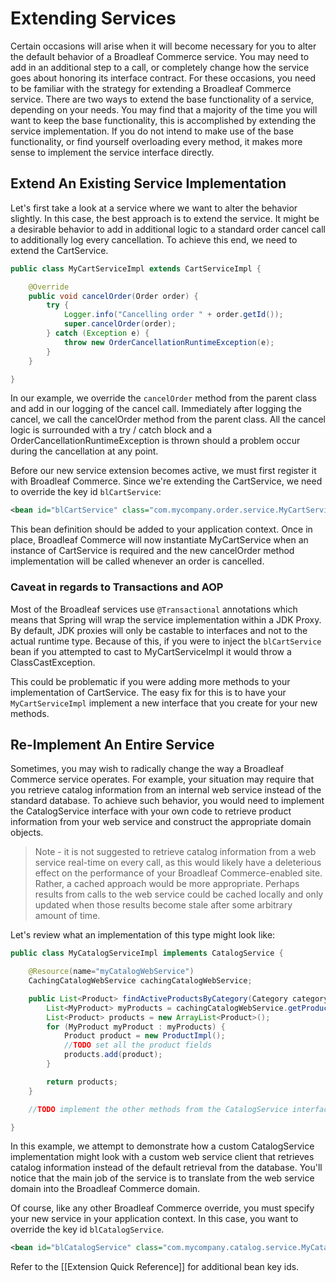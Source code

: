 # Extending Services

Certain occasions will arise when it will become necessary for you to alter the default behavior of a Broadleaf Commerce service. You may need to add in an additional step to a call, or completely change how the service goes about honoring its interface contract. For these occasions, you need to be familiar with the strategy for extending a Broadleaf Commerce service. There are two ways to extend the base functionality of a service, depending on your needs.  You may find that a majority of the time you will want to keep the base functionality, this is accomplished by extending the service implementation. If you do not intend to make use of the base functionality, or find yourself overloading every method, it makes more sense to implement the service interface directly.

## Extend An Existing Service Implementation

Let's first take a look at a service where we want to alter the behavior slightly. In this case, the best approach is to extend the service. It might be a desirable behavior to add in additional logic to a standard order cancel call to additionally log every cancellation. To achieve this end, we need to extend the CartService.

```java
public class MyCartServiceImpl extends CartServiceImpl {

    @Override
    public void cancelOrder(Order order) {
        try {
            Logger.info("Cancelling order " + order.getId());
            super.cancelOrder(order);
        } catch (Exception e) {
            throw new OrderCancellationRuntimeException(e);
        }
    }

}
```

In our example, we override the `cancelOrder` method from the parent class and add in our logging of the cancel call. Immediately after logging the cancel, we call the cancelOrder method from the parent class. All the cancel logic is surrounded with a try / catch block and a OrderCancellationRuntimeException is thrown should a problem occur during the cancellation at any point.

Before our new service extension becomes active, we must first register it with Broadleaf Commerce. Since we're extending the CartService, we need to override the key id `blCartService`:

```xml
<bean id="blCartService" class="com.mycompany.order.service.MyCartServiceImpl"/>
```

This bean definition should be added to your application context. Once in place, Broadleaf Commerce will now instantiate MyCartService when an instance of CartService is required and the new cancelOrder method implementation will be called whenever an order is cancelled.

### Caveat in regards to Transactions and AOP

Most of the Broadleaf services use `@Transactional` annotations which means that Spring will wrap the service implementation within a JDK Proxy. By default, JDK proxies will only be castable to interfaces and not to the actual runtime type. Because of this, if you were to inject the `blCartService` bean if you attempted to cast to MyCartServiceImpl it would throw a ClassCastException.

This could be problematic if you were adding more methods to your implementation of CartService. The easy fix for this is to have your `MyCartServiceImpl` implement a new interface that you create for your new methods.

## Re-Implement An Entire Service

Sometimes, you may wish to radically change the way a Broadleaf Commerce service operates. For example, your situation may require that you retrieve catalog information from an internal web service instead of the standard database. To achieve such behavior, you would need to implement the CatalogService interface with your own code to retrieve product information from your web service and construct the appropriate domain objects. 

> Note - it is not suggested to retrieve catalog information from a web service real-time on every call, as this would likely have a deleterious effect on the performance of your Broadleaf Commerce-enabled site. Rather, a cached approach would be more appropriate. Perhaps results from calls to the web service could be cached locally and only updated when those results become stale after some arbitrary amount of time.

Let's review what an implementation of this type might look like:

```java
public class MyCatalogServiceImpl implements CatalogService {

    @Resource(name="myCatalogWebService")
    CachingCatalogWebService cachingCatalogWebService;

    public List<Product> findActiveProductsByCategory(Category category) {
        List<MyProduct> myProducts = cachingCatalogWebService.getProductsInCategory(category.getName());
        List<Product> products = new ArrayList<Product>();
        for (MyProduct myProduct : myProducts) {
            Product product = new ProductImpl();
            //TODO set all the product fields
            products.add(product);
        }

        return products;
    }

    //TODO implement the other methods from the CatalogService interface

}
```

In this example, we attempt to demonstrate how a custom CatalogService implementation might look with a custom web service client that retrieves catalog information instead of the default retrieval from the database. You'll notice that the main job of the service is to translate from the web service domain into the Broadleaf Commerce domain.

Of course, like any other Broadleaf Commerce override, you must specify your new service in your application context. In this case, you want to override the key id `blCatalogService`. 

```xml
<bean id="blCatalogService" class="com.mycompany.catalog.service.MyCatalogServiceImpl"/>
```

Refer to the [[Extension Quick Reference]] for additional bean key ids.

